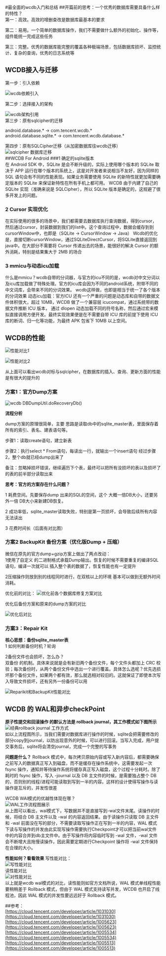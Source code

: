 #最全面的wcdb入门和总结
##开篇前的思考：一个优秀的数据库需要具备什么样的特性？  
第一：高效。高效的增删查改是数据库最基本的要求  

第二：易用。一个简单的数据库操作，我们不需要做什么额外的初始化、操作等，组件能统一完成这些任务  

第三：完整。优秀的数据库能完整的覆盖各种极端场景，包括数据库损坏、监控统计、复杂的查询，优秀的日志系统等  
## WCDB接入与迁移 ##

第一步：引入依赖  

![wcdb依赖引入](https://i.imgur.com/x1lxwkF.png)

第二步：选择接入的架构  

![wcdb架构引用](https://i.imgur.com/YkVwnFY.png)  
第三步：原有sqlcipher的迁移  

android.database.* -> com.tencent.wcdb.*  
android.database.sqlite.* -> com.tencent.wcdb.database.*   

第四步：原有SQLCipher迁移（从加密数据库往wcdb迁移）
![sqlcipher 数据库迁移](https://i.imgur.com/G0Jx70b.png)  
##WCDB For Android
###1 确定的sqlite版本  
在 Android SDK 中，SQLite 是会不断升级的，实际上使用哪个版本的 SQLite 取决于 APP 运行在哪个版本的系统上，这是对开发者来说相当不友好，因为同样的 SQL 语句会有不同的性能表现。如果业务需要使用 SQLite 的新特性就更加需要确定版本的 SQLite 来保证新特性在所有手机上都可用。
WCDB 由于内建了自己的 SQLite 实现（准确来说是 SQLCipher），所以 SQLite 版本是确定的，这规避了很多开发上的问题。

### 2 Cursor 实现优化
在实际使用的很多的场景中，我们都需要去数据库执行查询数据，得到cursor，然后通过cursor，封装数据到我们的list中。这个查询过程中，数据会缓存到到cursorWindow中，也即是（SQLite → CursorWindow → Java）
Wcdb的优化是，直接切断cursorWindow，通过SQLiteDirectCursor，将SQLite直接返回到java中。在大部分不需要将 Cursor 传递出去的场景，能很好的解决 Cursor 的额外消耗，特别是结果集大于 2MB 的场合

### 3 mmicu与动态icu加载
什么是mmicu？wcdb自带的分词器，与官方的icu不同的是，wcdb对中文分词以及icu库加载做了特殊处理。官方的icu库会因为不同的android系统，附带不同的中文词库，会带来不同的分词效果。 wcdb这样做，也即是相当于统一了各个版本的分词效果
动态icu加载：官方ICU 还有一个严重的问题是动态库和自带的数据文件体积很大，超过 10MB，WCDB 做了一个兼容层 icucompat，通过系统带的数据文件推断 ICU 版本， 通过 dlopen 动态加载不同的符号名称，然后通过宏来模拟直接调用方便开发。最终实现效果便是在不需要自带 ICU 库的前提下使用 ICU 库的断词、归一化等功能，为最终 APK 包省下 10MB 以上空间。  
## WCDB的性能

![性能对比1](https://i.imgur.com/DAI4Joh.png)  

![性能对比2](https://i.imgur.com/eJCkz1J.png)  

从上面可以看出wcdb对标与sqlcipher，在数据库的插入、查询、更新方面的性能是有很大的提升的
### 方案1：官方Dump方案  

![wcdb DBDumpUtil.doRecoveryDb()](https://i.imgur.com/Eq6s5Qs.png)  

**流程分析**  

dump方案的原理很简单，主要
思路是读取db中的sqlite_master表，里面保存着所有的索引、表名、建表语句等。 
 
步骤1：读取create语句，建立新表  

步骤2：执行select * From语句，每读出一行，就输出一个insert语句
经过步骤2，整个db就已经dump出来了  

备注：忽略掉损坏错误，继续遍历下个表，最终可以把所有没损坏的表以及损坏了的表的前半部分读取出来  

**思考：官方的方案存在什么问题？**  

1 耗费空间。先要保存dump 出来的SQL的空间，这个 大概一倍DB大小，还要另外一倍 DB大小来新建DB恢复。  

2 成功率低，sqlite_master读取失败，特别是第一页损坏，会导致后续所有内容无法读出  

3 花费时间长（后面有对比图）
### 方案2 BackupKit 备份方案（优化版Dump + 压缩） 
微信在原先的官方dump+gzip方案上做出了两点改动：  
1使用了自定义 的二进制格式承载Dump输出。恢复的时候不需要重复的编译SQL语句，编译一次就可以 插入整个表的数据了，恢复性能也有一定提升  

2压缩操作则放到别的线程同时进行，在双核以上的环境 基本可以做到无额外时间消耗。

优化前的对比： 
![优化前各个数据库修复方案对比](https://i.imgur.com/sYlFrjx.png)  

优化后备份方案和原来的dump方案的对比  

![优化后对比](https://i.imgur.com/E3cpoyL.png)  

### 方案3：Repair Kit
**核心思想：备份sqlite_master表**  
1 如何判断备份时机？轮询 

2备份文件也会损坏，怎么办？  
双备份 的机制。具体来说就是会有新旧两个备份文件，每个文件头都加上 CRC 校验；每次备份时，从两个备份文件中选出一个进行覆盖。具体怎么选呢？优先选损坏那个备份文件，如果两个都有效，那么就选相对较旧的。这就保证了即使本次写入导致文件损坏，还有另外一份备份可以用  


![Reparikit和BackupKit性能对比](https://i.imgur.com/aE9fCbI.png)

## WCDB 的 WAL和异步checkPoint  

**原子性提交和回滚操作 的默认方法是 rollback journal，其工作模式如下图所示**
![经典rollback journal 工作方式](https://i.imgur.com/bT1BIHe.png)  
如以上流程图所示，当我们需要对数据库进行操作的时候，sqlite会把需要修改的部分copy到journal，以防出现意外的时候，可以进行回滚。当写入完成，用户提交事务后，sqlite将会清空journal，完成一个完整的写事务  

**问题是什么？** 
Rollback 模式中，每次拷贝原始内容或写入新内容后，都需要确保之前写入的数据真正写入到磁盘，而不是缓存在操作系统中，这需要发起一次 fsync 操作，通知并等待操作系统将缓存真正写入磁盘，这个过程十分耗时。除了耗时的 fsync 操作，写入 -journal 以及 DB 主文件的时候，是需要独占整个 DB 的，否则别的线程/进程可能读取到写到一半的内容。这样的设计使得写操作与读操作是互斥的，并发性很差

WCDB WAl模式的优越性体现在哪？  
![WAL工作流程图展示](https://i.imgur.com/IiJemKJ.png)  
从上图可以看出，wal模式下，写数据并不是直接写到-wal文件末尾。读操作的时候，将结合 DB 主文件以及 -wal 的内容返回结果。由于读操作只读取 DB 主文件和 -wal 前面没在写的部分，不需要读取写操作正在写到一半的内容，WAL 模式下读与写操作的并发由此实现写操作需要执行Checkpoint才可以把当前wal文件中的内容合并到db主文件中。由于写操作将内容临时写到 -wal 文件，-wal 文件会不断增大且拖慢读操作，因此需要定期进行Checkpoint 操作将 -wal 文件保持在合理的大小。  

**性能如何？看看效果**
写性能对比：  
![写性能对比](https://i.imgur.com/DSwJt1V.png)  
读性能对比  
![对性能对比](https://i.imgur.com/vVmoAzS.png)  
以上就是wcdb wal模式的对比，读性能则如官方文档所说，WAL 模式单线程性能要稍稍差于 Rollback 模式，但由于 WAL 模式支持读写并发，WCDB 也开启了线程池，因此 WAL 模式的并发性要远远好于 Rollback 模式。 
 
##参考：  
[https://cloud.tencent.com/developer/article/1031030](https://cloud.tencent.com/developer/article/1031030)  
[https://cloud.tencent.com/developer/article/1005623](https://cloud.tencent.com/developer/article/1005623)  
[https://cloud.tencent.com/developer/article/1005534](https://cloud.tencent.com/developer/article/1005534)  
[https://cloud.tencent.com/developer/article/1005513](https://cloud.tencent.com/developer/article/1005513)